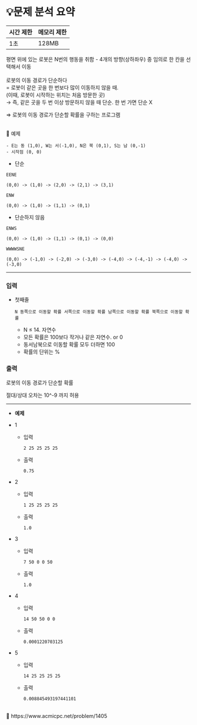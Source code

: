 # 💡**문제 분석 요약**

| 시간 제한 | 메모리 제한 |
| --- | --- |
| 1초 | 128MB |

평면 위에 있는 로봇은 N번의 행동을 취함 - 4개의 방향(상하좌우) 중 임의로 한 칸을 선택해서 이동
<br><br>
로봇의 이동 경로가 단순하다 
<br>
= 로봇이 같은 곳을 한 번보다 많이 이동하지 않을 때. <br>(이때, 로봇이 시작하는 위치는 처음 방문한 곳)
<br>
→ 즉, 같은 곳을 두 번 이상 방문하지 않을 때 단순. 한 번 가면 단순 X

⇒ 로봇의 이동 경로가 단순할 확률을 구하는 프로그램

<br>
<aside>
    🔖 예제
    
    - E는 동 (1,0), W는 서(-1,0), N은 북 (0,1), S는 남 (0,-1)
    - 시작점 (0, 0)
    
- 단순

```
EENE

(0,0) -> (1,0) -> (2,0) -> (2,1) -> (3,1)
```

```
ENW

(0,0) -> (1,0) -> (1,1) -> (0,1)
```

- 단순하지 않음 

```
ENWS

(0,0) -> (1,0) -> (1,1) -> (0,1) -> (0,0)
```

```
WWWWSNE

(0,0) -> (-1,0) -> (-2,0) -> (-3,0) -> (-4,0) -> (-4,-1) -> (-4,0) -> (-3,0)
```

</aside>

---
### 입력

- 첫째줄
    
    ```
    N 동쪽으로 이동할 확률 서쪽으로 이동할 확률 남쪽으로 이동할 확률 북쪽으로 이동할 확률
    ```
    
    - N ≤ 14. 자연수
    - 모든 확률은 100보다 작거나 같은 자연수. or 0
    - 동서남북으로 이동할 확률 모두 더하면 100
    - 확률의 단위는 %

### 출력

로봇의 이동 경로가 단순할 확률

절대/상대 오차는 10^-9 까지 허용

---
- **예제**
- 1
    - 입력
            
        ```
        2 25 25 25 25
        ```
            
    - 출력
            
        ```
        0.75
        ```
            
- 2
    - 입력
            
        ```
        1 25 25 25 25
        ```
            
    - 출력
            
        ```
        1.0
        ```
            
- 3
    - 입력
            
        ```
        7 50 0 0 50
        ```
            
    - 출력
            
        ```
        1.0
        ```
            
- 4
    - 입력
            
        ```
        14 50 50 0 0
        ```
            
    - 출력
            
        ```
        0.0001220703125
        ```
            
- 5
    - 입력
            
        ```
        14 25 25 25 25
        ```
            
    - 출력
            
        ```
        0.008845493197441101
        ```
            
<br>
<aside>
📎 https://www.acmicpc.net/problem/1405

</aside>